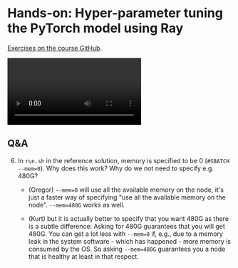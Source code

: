# Hands-on: Hyper-parameter tuning the PyTorch model using Ray

[Exercises on the course GitHub](https://github.com/Lumi-supercomputer/Getting_Started_with_AI_workshop/tree/main/09_Hyper-parameter_tuning_using_Ray_on_LUMI).

<video src="https://462000265.lumidata.eu/ai-20240529/recordings/E09_Ray.mp4" controls="controls">
</video>


## Q&A

6.  In `run.sh` in the reference solution, memory is specified to be 0 (`#SBATCH --mem=0`). Why does this work? Why do we not need to specify e.g. 480G?

    -   (Gregor) `--mem=0` will use all the available memory on the node, it's just a faster way of specifying "use all the available memory on the node". `--mem=480G` works as well.

    -   (Kurt) but it is actually better to specify that you want 480G as there is a subtle difference: Asking for 480G guarantees that you will get 480G. You can get a lot less with `--mem=0` if, e.g., due to a memory leak in the system software - which has happened - more memory is consumed by the OS. So asking `--mem=480G` guarantees you a node that is healthy at least in that respect.

